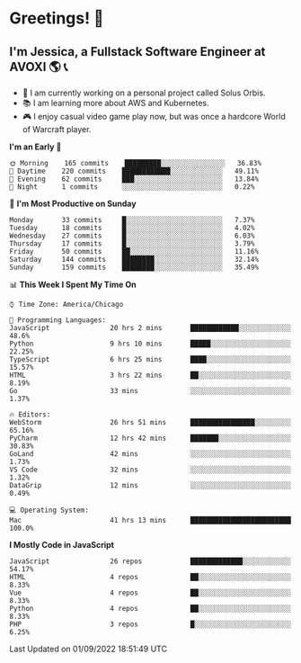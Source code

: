 # Greetings! 🧠

## I'm Jessica, a Fullstack Software Engineer at AVOXI 🌎 📞

- 🌟 I am currently working on a personal project called Solus Orbis.
- 📚 I am learning more about AWS and Kubernetes.
- 🎮 I enjoy casual video game play now, but was once a hardcore World of Warcraft player.

<!--START_SECTION:waka-->
**I'm an Early 🐤** 

```text
🌞 Morning    165 commits    █████████░░░░░░░░░░░░░░░░   36.83% 
🌆 Daytime    220 commits    ████████████░░░░░░░░░░░░░   49.11% 
🌃 Evening    62 commits     ███░░░░░░░░░░░░░░░░░░░░░░   13.84% 
🌙 Night      1 commits      ░░░░░░░░░░░░░░░░░░░░░░░░░   0.22%

```
📅 **I'm Most Productive on Sunday** 

```text
Monday       33 commits     █░░░░░░░░░░░░░░░░░░░░░░░░   7.37% 
Tuesday      18 commits     █░░░░░░░░░░░░░░░░░░░░░░░░   4.02% 
Wednesday    27 commits     █░░░░░░░░░░░░░░░░░░░░░░░░   6.03% 
Thursday     17 commits     █░░░░░░░░░░░░░░░░░░░░░░░░   3.79% 
Friday       50 commits     ██░░░░░░░░░░░░░░░░░░░░░░░   11.16% 
Saturday     144 commits    ████████░░░░░░░░░░░░░░░░░   32.14% 
Sunday       159 commits    ████████░░░░░░░░░░░░░░░░░   35.49%

```


📊 **This Week I Spent My Time On** 

```text
⌚︎ Time Zone: America/Chicago

💬 Programming Languages: 
JavaScript               20 hrs 2 mins       ████████████░░░░░░░░░░░░░   48.6% 
Python                   9 hrs 10 mins       █████░░░░░░░░░░░░░░░░░░░░   22.25% 
TypeScript               6 hrs 25 mins       ████░░░░░░░░░░░░░░░░░░░░░   15.57% 
HTML                     3 hrs 22 mins       ██░░░░░░░░░░░░░░░░░░░░░░░   8.19% 
Go                       33 mins             ░░░░░░░░░░░░░░░░░░░░░░░░░   1.37%

🔥 Editors: 
WebStorm                 26 hrs 51 mins      ████████████████░░░░░░░░░   65.16% 
PyCharm                  12 hrs 42 mins      ███████░░░░░░░░░░░░░░░░░░   30.83% 
GoLand                   42 mins             ░░░░░░░░░░░░░░░░░░░░░░░░░   1.73% 
VS Code                  32 mins             ░░░░░░░░░░░░░░░░░░░░░░░░░   1.32% 
DataGrip                 12 mins             ░░░░░░░░░░░░░░░░░░░░░░░░░   0.49%

💻 Operating System: 
Mac                      41 hrs 13 mins      █████████████████████████   100.0%

```

**I Mostly Code in JavaScript** 

```text
JavaScript               26 repos            █████████████░░░░░░░░░░░░   54.17% 
HTML                     4 repos             ██░░░░░░░░░░░░░░░░░░░░░░░   8.33% 
Vue                      4 repos             ██░░░░░░░░░░░░░░░░░░░░░░░   8.33% 
Python                   4 repos             ██░░░░░░░░░░░░░░░░░░░░░░░   8.33% 
PHP                      3 repos             █░░░░░░░░░░░░░░░░░░░░░░░░   6.25%

```



 Last Updated on 01/09/2022 18:51:49 UTC
<!--END_SECTION:waka-->

<!--
**jessikuh/jessikuh** is a ✨ _special_ ✨ repository because its `README.md` (this file) appears on your GitHub profile.

Here are some ideas to get you started:

- 🔭 I’m currently working on ...
- 🌱 I’m currently learning ...
- 👯 I’m looking to collaborate on ...
- 🤔 I’m looking for help with ...
- 💬 Ask me about ...
- 📫 How to reach me: ...
- 😄 Pronouns: ...
- ⚡ Fun fact: ...
-->
